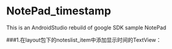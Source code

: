 # NotePad_timestamp
This is an AndroidStudio rebuild of google SDK sample NotePad
 
###1.在layout包下的noteslist_item中添加显示时间的TextView：
<TextView
        android:id="@+id/times"
        android:layout_width="match_parent"
        android:layout_height="wrap_content"
        android:paddingLeft="5dip"
        android:textAppearance="?android:attr/textAppearanceSmall"
        android:textColor="@color/OrangeRed"
        android:textSize="15dp" />
